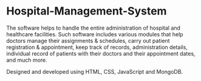 # Hospital-Management-System
The software helps to handle the entire administration of hospital and healthcare facilities. Such software includes various modules that help doctors manage their assignments & schedules, carry out patient registration & appointment, keep track of records, administration details, individual record of patients with their doctors and their appointment dates, and much more.

Designed and developed using HTML, CSS, JavaScript and MongoDB.
